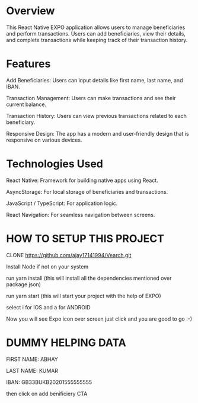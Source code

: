 # Overview

This React Native EXPO application allows users to manage beneficiaries and perform transactions. Users can add beneficiaries, view their details, and complete transactions while keeping track of their transaction history.

# Features

Add Beneficiaries: Users can input details like first name, last name, and IBAN.

Transaction Management: Users can make transactions and see their current balance.

Transaction History: Users can view previous transactions related to each beneficiary.

Responsive Design: The app has a modern and user-friendly design that is responsive on various devices.

# Technologies Used

React Native: Framework for building native apps using React.

AsyncStorage: For local storage of beneficiaries and transactions.

JavaScript / TypeScript: For application logic.

React Navigation: For seamless navigation between screens.

# HOW TO SETUP THIS PROJECT
CLONE https://github.com/ajay17141994/Vearch.git

Install Node if not on your system

run yarn install (this will install all the dependencies mentioned over package.json)

run yarn start (this will start your project with the help of EXPO)

select i for IOS and a for ANDROID

Now you will see Expo icon over screen just click and you are good to go :-)



# DUMMY HELPING DATA
FIRST NAME: ABHAY

LAST NAME: KUMAR

IBAN: GB33BUKB20201555555555

then click on add benificiery CTA


